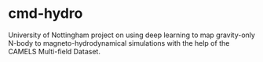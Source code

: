 # cmd-hydro
University of Nottingham project on using deep learning to map gravity-only N-body to magneto-hydrodynamical simulations with the help of the CAMELS Multi-field Dataset.
